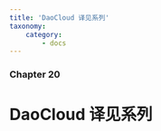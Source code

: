 ```yaml
---
title: 'DaoCloud 译见系列'
taxonomy:
    category:
        - docs
---
```


### Chapter 20

# DaoCloud 译见系列
